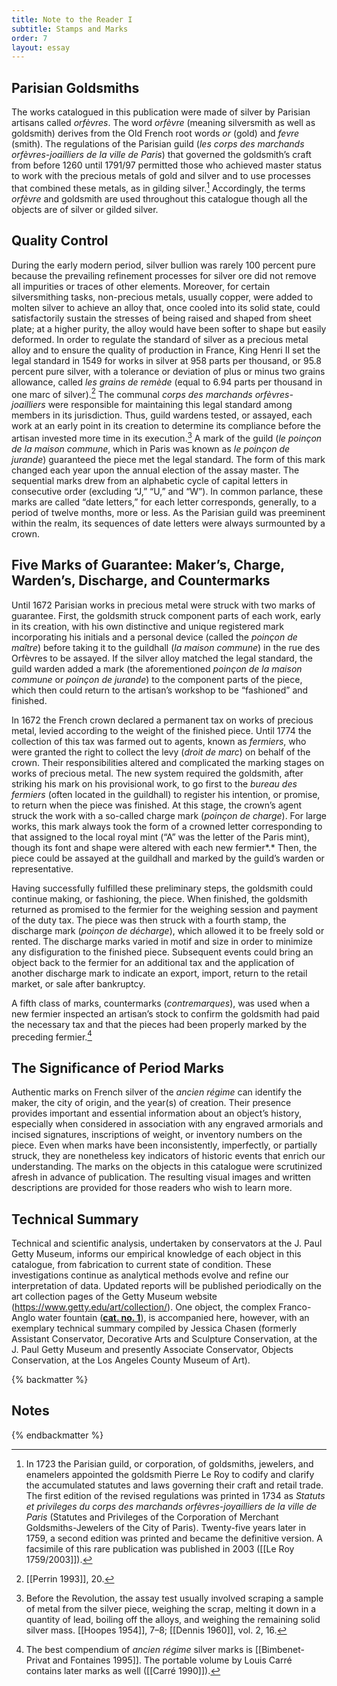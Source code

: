 ```yaml
---
title: Note to the Reader I
subtitle: Stamps and Marks
order: 7
layout: essay
---
```


## Parisian Goldsmiths

The works catalogued in this publication were made of silver by Parisian artisans called *orfèvres*. The word *orfèvre* (meaning silversmith as well as goldsmith) derives from the Old French root words *or* (gold) and *fevre* (smith). The regulations of the Parisian guild (*les corps des marchands orfèvres-joailliers de la ville de Paris*) that governed the goldsmith’s craft from before 1260 until 1791/97 permitted those who achieved master status to work with the precious metals of gold and silver and to use processes that combined these metals, as in gilding silver.[^1] Accordingly, the terms *orfèvre* and goldsmith are used throughout this catalogue though all the objects are of silver or gilded silver.

## Quality Control

During the early modern period, silver bullion was rarely 100 percent pure because the prevailing refinement processes for silver ore did not remove all impurities or traces of other elements. Moreover, for certain silversmithing tasks, non-precious metals, usually copper, were added to molten silver to achieve an alloy that, once cooled into its solid state, could satisfactorily sustain the stresses of being raised and shaped from sheet plate; at a higher purity, the alloy would have been softer to shape but easily deformed. In order to regulate the standard of silver as a precious metal alloy and to ensure the quality of production in France, King Henri II set the legal standard in 1549 for works in silver at 958 parts per thousand, or 95.8 percent pure silver, with a tolerance or deviation of plus or minus two grains allowance, called *les grains de remède* (equal to 6.94 parts per thousand in one marc of silver).[^2] The communal *corps des marchands orfèvres-joailliers* were responsible for maintaining this legal standard among members in its jurisdiction. Thus, guild wardens tested, or assayed, each work at an early point in its creation to determine its compliance before the artisan invested more time in its execution.[^3] A mark of the guild (*le poinçon de la maison commune*, which in Paris was known as *le poinçon de jurande*) guaranteed the piece met the legal standard. The form of this mark changed each year upon the annual election of the assay master. The sequential marks drew from an alphabetic cycle of capital letters in consecutive order (excluding “J,” “U,” and “W”). In common parlance, these marks are called “date letters,” for each letter corresponds, generally, to a period of twelve months, more or less. As the Parisian guild was preeminent within the realm, its sequences of date letters were always surmounted by a crown.

## Five Marks of Guarantee: Maker’s, Charge, Warden’s, Discharge, and Countermarks

Until 1672 Parisian works in precious metal were struck with two marks of guarantee. First, the goldsmith struck component parts of each work, early in its creation, with his own distinctive and unique registered mark incorporating his initials and a personal device (called the *poinçon de maître*) before taking it to the guildhall (*la maison commune*) in the rue des Orfèvres to be assayed. If the silver alloy matched the legal standard, the guild warden added a mark (the aforementioned *poinçon de la maison commune* or *poinçon de jurande*) to the component parts of the piece, which then could return to the artisan’s workshop to be “fashioned” and finished.

In 1672 the French crown declared a permanent tax on works of precious metal, levied according to the weight of the finished piece. Until 1774 the collection of this tax was farmed out to agents, known as *fermiers*, who were granted the right to collect the levy (*droit de marc*) on behalf of the crown. Their responsibilities altered and complicated the marking stages on works of precious metal. The new system required the goldsmith, after striking his mark on his provisional work, to go first to the *bureau des fermiers* (often located in the guildhall) to register his intention, or promise, to return when the piece was finished. At this stage, the crown’s agent struck the work with a so-called charge mark (*poinçon de charge*). For large works, this mark always took the form of a crowned letter corresponding to that assigned to the local royal mint (“A” was the letter of the Paris mint), though its font and shape were altered with each new fermier*.* Then, the piece could be assayed at the guildhall and marked by the guild’s warden or representative.

Having successfully fulfilled these preliminary steps, the goldsmith could continue making, or fashioning, the piece. When finished, the goldsmith returned as promised to the fermier for the weighing session and payment of the duty tax. The piece was then struck with a fourth stamp, the discharge mark (*poinçon de décharge*), which allowed it to be freely sold or rented. The discharge marks varied in motif and size in order to minimize any disfiguration to the finished piece. Subsequent events could bring an object back to the fermier for an additional tax and the application of another discharge mark to indicate an export, import, return to the retail market, or sale after bankruptcy.

A fifth class of marks, countermarks (*contremarques*), was used when a new fermier inspected an artisan’s stock to confirm the goldsmith had paid the necessary tax and that the pieces had been properly marked by the preceding fermier.[^4]

## The Significance of Period Marks

Authentic marks on French silver of the *ancien régime* can identify the maker, the city of origin, and the year(s) of creation. Their presence provides important and essential information about an object’s history, especially when considered in association with any engraved armorials and incised signatures, inscriptions of weight, or inventory numbers on the piece. Even when marks have been inconsistently, imperfectly, or partially struck, they are nonetheless key indicators of historic events that enrich our understanding. The marks on the objects in this catalogue were scrutinized afresh in advance of publication. The resulting visual images and written descriptions are provided for those readers who wish to learn more.

## Technical Summary

Technical and scientific analysis, undertaken by conservators at the J. Paul Getty Museum, informs our empirical knowledge of each object in this catalogue, from fabrication to current state of condition. These investigations continue as analytical methods evolve and refine our interpretation of data. Updated reports will be published periodically on the art collection pages of the Getty Museum website (https://www.getty.edu/art/collection/). One object, the complex Franco-Anglo water fountain ([**cat. no. 1**](#_top)), is accompanied here, however, with an exemplary technical summary compiled by Jessica Chasen (formerly Assistant Conservator, Decorative Arts and Sculpture Conservation, at the J. Paul Getty Museum and presently Associate Conservator, Objects Conservation, at the Los Angeles County Museum of Art).

{% backmatter %}

## Notes

{% endbackmatter %}

[^1]: In 1723 the Parisian guild, or corporation, of goldsmiths, jewelers, and enamelers appointed the goldsmith Pierre Le Roy to codify and clarify the accumulated statutes and laws governing their craft and retail trade. The first edition of the revised regulations was printed in 1734 as *Statuts et privileges du corps des marchands orfèvres-joyailliers de la ville de Paris* (Statutes and Privileges of the Corporation of Merchant Goldsmiths-Jewelers of the City of Paris). Twenty-five years later in 1759, a second edition was printed and became the definitive version. A facsimile of this rare publication was published in 2003 ([[Le Roy 1759/2003]]).

[^2]: [[Perrin 1993]], 20.

[^3]: Before the Revolution, the assay test usually involved scraping a sample of metal from the silver piece, weighing the scrap, melting it down in a quantity of lead, boiling off the alloys, and weighing the remaining solid silver mass. [[Hoopes 1954]], 7–8; [[Dennis 1960]], vol. 2, 16.

[^4]: The best compendium of *ancien régime* silver marks is [[Bimbenet-Privat and Fontaines 1995]]. The portable volume by Louis Carré contains later marks as well ([[Carré 1990]]).

